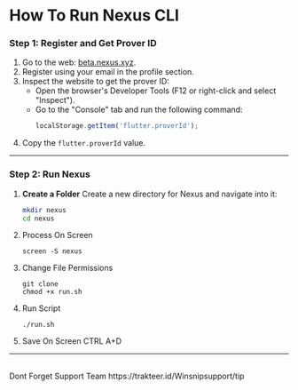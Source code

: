 # How To Run Nexus CLI

### Step 1: Register and Get Prover ID
1. Go to the web: [beta.nexus.xyz](https://beta.nexus.xyz).
2. Register using your email in the profile section.
3. Inspect the website to get the prover ID:
   - Open the browser's Developer Tools (F12 or right-click and select "Inspect").
   - Go to the "Console" tab and run the following command:
     ```javascript
     localStorage.getItem('flutter.proverId');
     ```
4. Copy the `flutter.proverId` value.

---

### Step 2: Run Nexus

1. **Create a Folder**
   Create a new directory for Nexus and navigate into it:
   ```bash
   mkdir nexus
   cd nexus

2. Process On Screen
   ```
   screen -S nexus
   ```
3. Change File Permissions
   ```
   git clone 
   chmod +x run.sh
   ```
4. Run Script
   ```
   ./run.sh
   ```
5. Save On Screen
   CTRL A+D
---
<br>
Dont Forget Support Team 
https://trakteer.id/Winsnipsupport/tip

